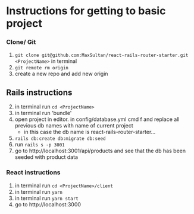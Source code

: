# Instructions for getting to basic project

### Clone/ Git
1. `git clone git@github.com:MaxSultan/react-rails-router-starter.git <ProjectName>` in terminal
2. `git remote rm origin`
3. create a new repo and add new origin 

## Rails instructions
2. in terminal run `cd <ProjectName>`
3. in terminal run 'bundle'
4. open project in editor. in config/database.yml cmd f and replace all previous db names with name of current project
    - in this case the db name is react-rails-router-starter...
5. `rails db:create db:migrate db:seed`
6. run `rails s -p 3001`
7. go to http://localhost:3001/api/products and see that the db has been seeded with product data 

### React instructions
1.  in terminal run `cd <ProjectName>/client`
2. in terminal run `yarn`
3. in terminal run `yarn start`
4. go to http://localhost:3000
